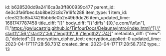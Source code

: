 id: b628520dd9a2416ca3a3ff800939c477
parent_id: 4e3c3fa6fbec4ab8be22c8c7e19fc288
item_type: 1
item_id: cfee323c8b47426bbb6e0b2e49b9dc26
item_updated_time: 1681747787458
title_diff: "[]"
body_diff: "[{\"diffs\":[[0,\"e.com/\\\n\\\n\"],[1,\"https://gwlucastrig.github.io/TinfourDocs/DelaunayIntro/index.html\"]],\"start1\":56,\"start2\":56,\"length1\":8,\"length2\":74}]"
metadata_diff: {"new":{},"deleted":[]}
encryption_cipher_text: 
encryption_applied: 0
updated_time: 2023-04-17T17:28:58.731Z
created_time: 2023-04-17T17:28:58.731Z
type_: 13